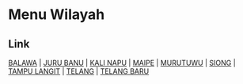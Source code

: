 # Menu Wilayah

## Link

[BALAWA](https://github.com/gigit-pemilu/pemilu-2024-62-kalimantan-tengah/tree/main/pilpres/hitung-suara/sub/62-kalimantan-tengah/sub/13-barito-timur/sub/07-paju-epat/sub/2007-balawa)
 | 
[JURU BANU](https://github.com/gigit-pemilu/pemilu-2024-62-kalimantan-tengah/tree/main/pilpres/hitung-suara/sub/62-kalimantan-tengah/sub/13-barito-timur/sub/07-paju-epat/sub/2001-juru-banu)
 | 
[KALI NAPU](https://github.com/gigit-pemilu/pemilu-2024-62-kalimantan-tengah/tree/main/pilpres/hitung-suara/sub/62-kalimantan-tengah/sub/13-barito-timur/sub/07-paju-epat/sub/2008-kali-napu)
 | 
[MAIPE](https://github.com/gigit-pemilu/pemilu-2024-62-kalimantan-tengah/tree/main/pilpres/hitung-suara/sub/62-kalimantan-tengah/sub/13-barito-timur/sub/07-paju-epat/sub/2005-maipe)
 | 
[MURUTUWU](https://github.com/gigit-pemilu/pemilu-2024-62-kalimantan-tengah/tree/main/pilpres/hitung-suara/sub/62-kalimantan-tengah/sub/13-barito-timur/sub/07-paju-epat/sub/2006-murutuwu)
 | 
[SIONG](https://github.com/gigit-pemilu/pemilu-2024-62-kalimantan-tengah/tree/main/pilpres/hitung-suara/sub/62-kalimantan-tengah/sub/13-barito-timur/sub/07-paju-epat/sub/2009-siong)
 | 
[TAMPU LANGIT](https://github.com/gigit-pemilu/pemilu-2024-62-kalimantan-tengah/tree/main/pilpres/hitung-suara/sub/62-kalimantan-tengah/sub/13-barito-timur/sub/07-paju-epat/sub/2003-tampu-langit)
 | 
[TELANG](https://github.com/gigit-pemilu/pemilu-2024-62-kalimantan-tengah/tree/main/pilpres/hitung-suara/sub/62-kalimantan-tengah/sub/13-barito-timur/sub/07-paju-epat/sub/2004-telang)
 | 
[TELANG BARU](https://github.com/gigit-pemilu/pemilu-2024-62-kalimantan-tengah/tree/main/pilpres/hitung-suara/sub/62-kalimantan-tengah/sub/13-barito-timur/sub/07-paju-epat/sub/2002-telang-baru)

